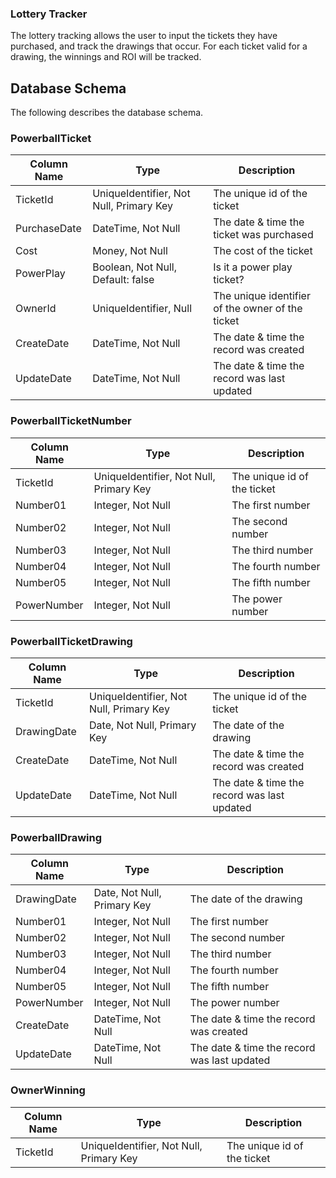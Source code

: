 ### Lottery Tracker
The lottery tracking allows the user to input the tickets they have purchased, and track the drawings that occur. For each ticket valid for a drawing, the winnings and ROI will be tracked.

## Database Schema
The following describes the database schema.

### PowerballTicket
| Column Name | Type | Description |
| ----------- | ---- | ----------- |
| TicketId    | UniqueIdentifier, Not Null, Primary Key | The unique id of the ticket |
| PurchaseDate | DateTime, Not Null | The date & time the ticket was purchased |
| Cost | Money, Not Null | The cost of the ticket |
| PowerPlay | Boolean, Not Null, Default: false | Is it a power play ticket? |
| OwnerId | UniqueIdentifier, Null | The unique identifier of the owner of the ticket |
| CreateDate | DateTime, Not Null | The date & time the record was created |
| UpdateDate | DateTime, Not Null | The date & time the record was last updated |

### PowerballTicketNumber
| Column Name | Type | Description |
| ----------- | ---- | ----------- |
| TicketId    | UniqueIdentifier, Not Null, Primary Key | The unique id of the ticket |
| Number01 | Integer, Not Null | The first number |
| Number02 | Integer, Not Null | The second number |
| Number03 | Integer, Not Null | The third number |
| Number04 | Integer, Not Null | The fourth number |
| Number05 | Integer, Not Null | The fifth number |
| PowerNumber | Integer, Not Null | The power number |

### PowerballTicketDrawing
| Column Name | Type | Description |
| ----------- | ---- | ----------- |
| TicketId    | UniqueIdentifier, Not Null, Primary Key | The unique id of the ticket |
| DrawingDate | Date, Not Null, Primary Key | The date of the drawing |
| CreateDate | DateTime, Not Null | The date & time the record was created |
| UpdateDate | DateTime, Not Null | The date & time the record was last updated |

### PowerballDrawing
| Column Name | Type | Description |
| ----------- | ---- | ----------- |
| DrawingDate | Date, Not Null, Primary Key | The date of the drawing |
| Number01 | Integer, Not Null | The first number |
| Number02 | Integer, Not Null | The second number |
| Number03 | Integer, Not Null | The third number |
| Number04 | Integer, Not Null | The fourth number |
| Number05 | Integer, Not Null | The fifth number |
| PowerNumber | Integer, Not Null | The power number |
| CreateDate | DateTime, Not Null | The date & time the record was created |
| UpdateDate | DateTime, Not Null | The date & time the record was last updated |

### OwnerWinning
| Column Name | Type | Description |
| ----------- | ---- | ----------- |
| TicketId    | UniqueIdentifier, Not Null, Primary Key | The unique id of the ticket |